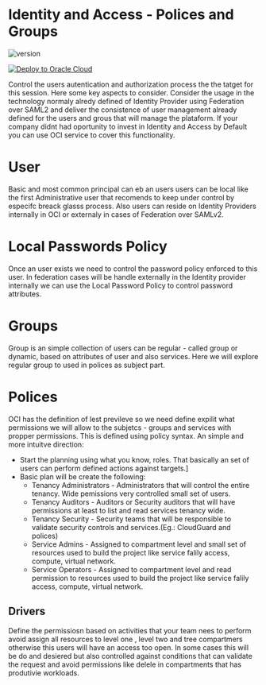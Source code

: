 # Identity and Access - Polices and Groups
![version][hoes_iam]

[![Deploy to Oracle Cloud](https://oci-resourcemanager-plugin.plugins.oci.oraclecloud.com/latest/deploy-to-oracle-cloud.svg)](https://cloud.oracle.com/resourcemanager/stacks/create?zipUrl=https://github.com/oracle-quickstart/oci-arch-best-practices/raw/main/modules/iam/iam.zip)

Control the users autentication and authorization process the the tatget for this session. Here some key aspects to consider.
Consider the usage in the technology normaly alredy defined of Identity Provider using Federation over SAML2 and deliver the consistence of user management already defined for the users and grous that will manage the plataform. If your company didnt had oportunity to invest in Identity and Access by Default you can use OCI service to cover this functionality.

# User
Basic and most common principal can eb an users users can be local like the first Administrative user that recomends to keep under control by especifc breack glasss process. Also users can reside on Identity Providers internally in OCI or externaly in cases of Federation over SAMLv2.

# Local Passwords Policy
Once an user exists we need to control the password policy enforced to this user. In federation cases will be handle externally in the Identity provider internally we can use the Local Password Policy to control password attributes.

# Groups
Group is an simple collection of users can be regular - called group or dynamic, based on attributes of user and also services. Here we will explore regular group to used in polices as subject part.

# Polices
OCI has the definition of lest previleve so we need define expilit what permissions we will allow to the subjetcs - groups and services with propper permissions. This is defined using policy syntax. An simple and more intuitve direction:
* Start the planning using what you know, roles. That basically an set of users can perform defined actions against targets.]
* Basic plan will be create the following:
    * Tenancy Administrators - Administrators that will control the entire tenancy. Wide pemissions very controlled small set of users.
    * Tenancy Auditors       - Auditors or Security auditors that will have permissions at least to list and read services tenancy wide.
    * Tenancy Security       - Security teams that will be responsible to validate security controls and services.(Eg.: CloudGuard and polices)
    * Service Admins         - Assigned to compartment level and small set of resources used to build the project like service falily access, compute, virtual network.
    * Service Operators      - Assigned to compartment level and read permission to resources used to build the project like service falily access, compute, virtual network.
## Drivers
Define the permissiosn based on activities that your team nees to perform avoid assign all resources to level one , level two and tree compartmers otherwise this users will have an access too open. In some cases this will be do and desiered but also controlled against conditions that can validate the request and avoid permissions like delele in compartments that has produtivie workloads. 



<!-- Markdown link & dfns -->
[hoes_iam]: https://img.shields.io/badge/hoes_iam-v1.0-brightgreen